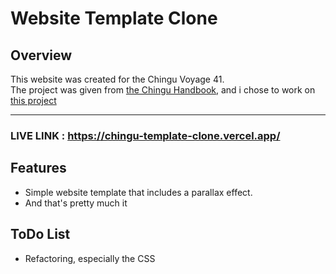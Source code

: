 # Website Template Clone
## Overview
This website was created for the Chingu Voyage 41. <br>
The project was given from [the Chingu Handbook](https://separated-pruner-c0c.notion.site/Solo-Projects-bcb04a220e564a80b835557e803c0a5e), and i chose to work on [this project](https://github.com/chingu-voyages/soloproject-tier1-website-template)

---
### LIVE LINK : https://chingu-template-clone.vercel.app/
## Features
* Simple website template that includes a parallax effect.<br>
* And that's pretty much it
## ToDo List
* Refactoring, especially the CSS
